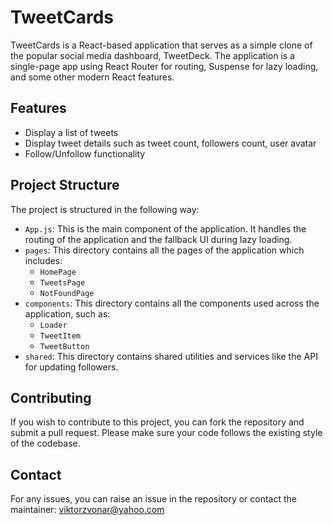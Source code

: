 # TweetCards

TweetCards is a React-based application that serves as a simple clone of the
popular social media dashboard, TweetDeck. The application is a single-page app
using React Router for routing, Suspense for lazy loading, and some other modern
React features.

## Features

- Display a list of tweets
- Display tweet details such as tweet count, followers count, user avatar
- Follow/Unfollow functionality

## Project Structure

The project is structured in the following way:

- `App.js`: This is the main component of the application. It handles the
  routing of the application and the fallback UI during lazy loading.
- `pages`: This directory contains all the pages of the application which
  includes:
  - `HomePage`
  - `TweetsPage`
  - `NotFoundPage`
- `components`: This directory contains all the components used across the
  application, such as:
  - `Loader`
  - `TweetItem`
  - `TweetButton`
- `shared`: This directory contains shared utilities and services like the API
  for updating followers.

## Contributing

If you wish to contribute to this project, you can fork the repository and
submit a pull request. Please make sure your code follows the existing style of
the codebase.

## Contact

For any issues, you can raise an issue in the repository or contact the
maintainer: viktorzvonar@yahoo.com
